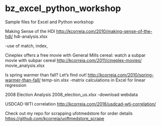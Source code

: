 # bz_excel_python_workshop
Sample files for Excel and Python workshop



Making Sense of the HDI
http://kcorreia.com/2010/making-sense-of-the-hdi/
hdi-analysis.xlsx

-use of match, index,

Cineplex offers a free movie with General Mills cereal: watch a subpar movie with subpar cereal
http://kcorreia.com/2011/cineplex-movies/
movie_analysis.xlsx



Is spring warmer than fall? Let’s find out!
http://kcorreia.com/2010/spring-warmer-than-fall/
temp-sin.xlsx
-matrix calculations in Excel for linear regression

2008 Election Analysis
2008_election_us.xlsx
-download webdata

USDCAD-WTI correlation
http://kcorreia.com/2016/usdcad-wti-correlation/

Check out my repo for scrapping ufotmedstore for order details
https://github.com/kcorreia/uoftmedstore_scrape
